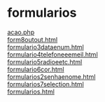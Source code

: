 # formularios 
<a href='https://gabrielryanft.github.io/learning/cursoemvideo/htmlecss/html/formularios/acao.php' target='_blank' rel='next'>acao.php</a><br/>
<a href='https://gabrielryanft.github.io/learning/cursoemvideo/htmlecss/html/formularios/form8outout.html' target='_blank' rel='next'>form8outout.html</a><br/>
<a href='https://gabrielryanft.github.io/learning/cursoemvideo/htmlecss/html/formularios/formulario3dataenum.html' target='_blank' rel='next'>formulario3dataenum.html</a><br/>
<a href='https://gabrielryanft.github.io/learning/cursoemvideo/htmlecss/html/formularios/formulario4telefoneeemeil.html' target='_blank' rel='next'>formulario4telefoneeemeil.html</a><br/>
<a href='https://gabrielryanft.github.io/learning/cursoemvideo/htmlecss/html/formularios/formulario5radioeetc.html' target='_blank' rel='next'>formulario5radioeetc.html</a><br/>
<a href='https://gabrielryanft.github.io/learning/cursoemvideo/htmlecss/html/formularios/formulario6cor.html' target='_blank' rel='next'>formulario6cor.html</a><br/>
<a href='https://gabrielryanft.github.io/learning/cursoemvideo/htmlecss/html/formularios/formularios2senhaenome.html' target='_blank' rel='next'>formularios2senhaenome.html</a><br/>
<a href='https://gabrielryanft.github.io/learning/cursoemvideo/htmlecss/html/formularios/formularios7selection.html' target='_blank' rel='next'>formularios7selection.html</a><br/>
<a href='https://gabrielryanft.github.io/learning/cursoemvideo/htmlecss/html/formularios/formularios.html' target='_blank' rel='next'>formularios.html</a><br/>
